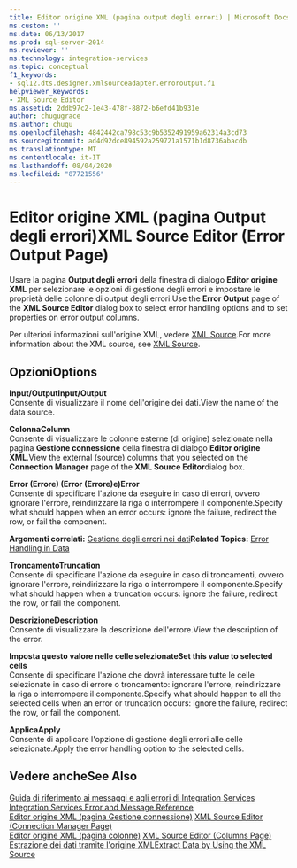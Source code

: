 ```yaml
---
title: Editor origine XML (pagina output degli errori) | Microsoft Docs
ms.custom: ''
ms.date: 06/13/2017
ms.prod: sql-server-2014
ms.reviewer: ''
ms.technology: integration-services
ms.topic: conceptual
f1_keywords:
- sql12.dts.designer.xmlsourceadapter.erroroutput.f1
helpviewer_keywords:
- XML Source Editor
ms.assetid: 2ddb97c2-1e43-478f-8872-b6efd41b931e
author: chugugrace
ms.author: chugu
ms.openlocfilehash: 4842442ca798c53c9b5352491959a62314a3cd73
ms.sourcegitcommit: ad4d92dce894592a259721a1571b1d8736abacdb
ms.translationtype: MT
ms.contentlocale: it-IT
ms.lasthandoff: 08/04/2020
ms.locfileid: "87721556"
---
```

# <a name="xml-source-editor-error-output-page"></a><span data-ttu-id="8fe6e-102">Editor origine XML (pagina Output degli errori)</span><span class="sxs-lookup"><span data-stu-id="8fe6e-102">XML Source Editor (Error Output Page)</span></span>
  <span data-ttu-id="8fe6e-103">Usare la pagina **Output degli errori** della finestra di dialogo **Editor origine XML** per selezionare le opzioni di gestione degli errori e impostare le proprietà delle colonne di output degli errori.</span><span class="sxs-lookup"><span data-stu-id="8fe6e-103">Use the **Error Output** page of the **XML Source Editor** dialog box to select error handling options and to set properties on error output columns.</span></span>  
  
 <span data-ttu-id="8fe6e-104">Per ulteriori informazioni sull'origine XML, vedere [XML Source](data-flow/xml-source.md).</span><span class="sxs-lookup"><span data-stu-id="8fe6e-104">For more information about the XML source, see [XML Source](data-flow/xml-source.md).</span></span>  
  
## <a name="options"></a><span data-ttu-id="8fe6e-105">Opzioni</span><span class="sxs-lookup"><span data-stu-id="8fe6e-105">Options</span></span>  
 <span data-ttu-id="8fe6e-106">**Input/Output**</span><span class="sxs-lookup"><span data-stu-id="8fe6e-106">**Input/Output**</span></span>  
 <span data-ttu-id="8fe6e-107">Consente di visualizzare il nome dell'origine dei dati.</span><span class="sxs-lookup"><span data-stu-id="8fe6e-107">View the name of the data source.</span></span>  
  
 <span data-ttu-id="8fe6e-108">**Colonna**</span><span class="sxs-lookup"><span data-stu-id="8fe6e-108">**Column**</span></span>  
 <span data-ttu-id="8fe6e-109">Consente di visualizzare le colonne esterne (di origine) selezionate nella pagina **Gestione connessione** della finestra di dialogo **Editor origine XML**.</span><span class="sxs-lookup"><span data-stu-id="8fe6e-109">View the external (source) columns that you selected on the **Connection Manager** page of the **XML Source Editor**dialog box.</span></span>  
  
 <span data-ttu-id="8fe6e-110">**Error (Errore) (Error (Errore)e)**</span><span class="sxs-lookup"><span data-stu-id="8fe6e-110">**Error**</span></span>  
 <span data-ttu-id="8fe6e-111">Consente di specificare l'azione da eseguire in caso di errori, ovvero ignorare l'errore, reindirizzare la riga o interrompere il componente.</span><span class="sxs-lookup"><span data-stu-id="8fe6e-111">Specify what should happen when an error occurs: ignore the failure, redirect the row, or fail the component.</span></span>  
  
 <span data-ttu-id="8fe6e-112">**Argomenti correlati:** [Gestione degli errori nei dati](data-flow/error-handling-in-data.md)</span><span class="sxs-lookup"><span data-stu-id="8fe6e-112">**Related Topics:** [Error Handling in Data](data-flow/error-handling-in-data.md)</span></span>  
  
 <span data-ttu-id="8fe6e-113">**Troncamento**</span><span class="sxs-lookup"><span data-stu-id="8fe6e-113">**Truncation**</span></span>  
 <span data-ttu-id="8fe6e-114">Consente di specificare l'azione da eseguire in caso di troncamenti, ovvero ignorare l'errore, reindirizzare la riga o interrompere il componente.</span><span class="sxs-lookup"><span data-stu-id="8fe6e-114">Specify what should happen when a truncation occurs: ignore the failure, redirect the row, or fail the component.</span></span>  
  
 <span data-ttu-id="8fe6e-115">**Descrizione**</span><span class="sxs-lookup"><span data-stu-id="8fe6e-115">**Description**</span></span>  
 <span data-ttu-id="8fe6e-116">Consente di visualizzare la descrizione dell'errore.</span><span class="sxs-lookup"><span data-stu-id="8fe6e-116">View the description of the error.</span></span>  
  
 <span data-ttu-id="8fe6e-117">**Imposta questo valore nelle celle selezionate**</span><span class="sxs-lookup"><span data-stu-id="8fe6e-117">**Set this value to selected cells**</span></span>  
 <span data-ttu-id="8fe6e-118">Consente di specificare l'azione che dovrà interessare tutte le celle selezionate in caso di errore o troncamento: ignorare l'errore, reindirizzare la riga o interrompere il componente.</span><span class="sxs-lookup"><span data-stu-id="8fe6e-118">Specify what should happen to all the selected cells when an error or truncation occurs: ignore the failure, redirect the row, or fail the component.</span></span>  
  
 <span data-ttu-id="8fe6e-119">**Applica**</span><span class="sxs-lookup"><span data-stu-id="8fe6e-119">**Apply**</span></span>  
 <span data-ttu-id="8fe6e-120">Consente di applicare l'opzione di gestione degli errori alle celle selezionate.</span><span class="sxs-lookup"><span data-stu-id="8fe6e-120">Apply the error handling option to the selected cells.</span></span>  
  
## <a name="see-also"></a><span data-ttu-id="8fe6e-121">Vedere anche</span><span class="sxs-lookup"><span data-stu-id="8fe6e-121">See Also</span></span>  
 <span data-ttu-id="8fe6e-122">[Guida di riferimento ai messaggi e agli errori di Integration Services](../../2014/integration-services/integration-services-error-and-message-reference.md) </span><span class="sxs-lookup"><span data-stu-id="8fe6e-122">[Integration Services Error and Message Reference](../../2014/integration-services/integration-services-error-and-message-reference.md) </span></span>  
 <span data-ttu-id="8fe6e-123">[Editor origine XML &#40;pagina Gestione connessione&#41;](../../2014/integration-services/xml-source-editor-connection-manager-page.md) </span><span class="sxs-lookup"><span data-stu-id="8fe6e-123">[XML Source Editor &#40;Connection Manager Page&#41;](../../2014/integration-services/xml-source-editor-connection-manager-page.md) </span></span>  
 <span data-ttu-id="8fe6e-124">[Editor origine XML &#40;pagina colonne&#41;](../../2014/integration-services/xml-source-editor-columns-page.md) </span><span class="sxs-lookup"><span data-stu-id="8fe6e-124">[XML Source Editor &#40;Columns Page&#41;](../../2014/integration-services/xml-source-editor-columns-page.md) </span></span>  
 [<span data-ttu-id="8fe6e-125">Estrazione dei dati tramite l'origine XML</span><span class="sxs-lookup"><span data-stu-id="8fe6e-125">Extract Data by Using the XML Source</span></span>](data-flow/extract-data-by-using-the-xml-source.md)  
  
  
